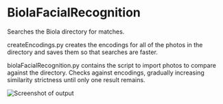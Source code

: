 # BiolaFacialRecognition
Searches the Biola directory for matches.

createEncodings.py creates the encodings for all of the photos in the directory and saves them so that searches are faster.

biolaFacialRecognition.py contains the script to import photos to compare against the directory. Checks against encodings, gradually increasing similarity strictness until only one result remains.

![Screenshot of output](https://i.imgur.com/qtjXmDq.png)
